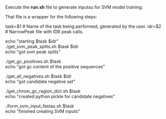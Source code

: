 Execute the **run.sh** file to generate inputsu for SVM model training. 

That file is a wrapper for the following steps: 

task=$1  # Name of the task being performed, generated by the user.   
idr=$2  # NarrowPeak file with IDR peak calls. 

echo "starting $task $idr"   
./get_svm_peak_splits.sh $task $idr  
echo "got svm peak splits"   

./get_gc_positives.sh $task   
echo "got gc content of the positive sequences"   

./get_all_negatives.sh $task $idr  
echo "got candidate negative set"   

./get_chrom_gc_region_dict.sh $task  
echo "created python pickle for candidate negatives"   

./form_svm_input_fastas.sh $task  
echo "finished creating SVM inputs"   
